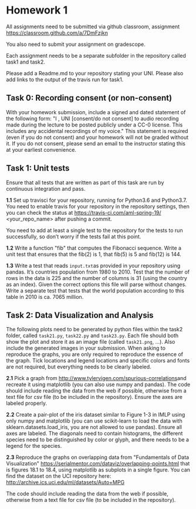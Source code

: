 # Homework 1

All assignments need to be submitted via github classroom, assignment https://classroom.github.com/a/7DmFzjkn

You also need to submit your assignment on gradescope.

Each assignment needs to be a separate subfolder in the repository called ​task1​ and  ​task2​.

Please add a Readme.md to your repository stating your UNI. Please also add links to the output of the travis run for task1.

## Task 0: Recording consent (or non-consent)

With your homework submission, include a signed and dated statement of the following form: "I <name>, UNI <uni> [consent/do not consent] to audio recording made during the lecture to be posted publicly under a CC-0 license. This includes any accidental recordings of my voice.<signature>" This statement is required (even if you do not consent) and your homework will not be graded without it. If you do not consent, please send an email to the instructor stating this at your earliest convenience.

## Task 1: Unit tests

Ensure that all tests that are written as part of this task are run by continuous integration and pass.

**1.1**​ Set up travisci for your repository, running for Python3.6 and Python3.7. You need to enable travis for your repository in the repository settings, then you can check the status at ​https://travis-ci.com/aml-spring-19/​<your_repo_name> after pushing a commit.

You need to add at least a single test to the repository for the tests to run successfully, so don’t worry if the tests fail at this point.

**1.2**​ Write a function "fib" that computes the Fibonacci sequence. Write a unit test that ensures that the fib(2) is 1, that fib(5) is 5 and fib(12) is 144.

**1.3**​ Write a test that reads `​input.txt​` as provided in your repository using pandas. It’s countries population from 1980 to 2010. Test that the number of rows in the data is 225 and the number of columns is 31 (using the country as an index). Given the correct options this file will parse without changes. Write a separate test that tests that the world population according to this table in 2010 is ca. ​7065 million.

## Task 2: Data Visualization and Analysis

The following plots need to be generated by python files within the task2 folder, called `task21.py`, `task22.py` and `task23.py`. Each file should both show the plot and store it as an image file (called `task21.png`, ...). Also include the generated images in your submission. When asking to reproduce the graphs, you are only required to reproduce the essence of the graph. Tick locations and legend locations and specific colors and fonts are not required, but everything needs to be clearly labeled.

**2.1** ​Pick a graph from ​http://www.tylervigen.com/spurious-correlations​ and recreate it using matplotlib (you can also use numpy and pandas). The code should include reading the data from the web if possible, otherwise from a text file for csv file (to be included in the repository). Ensure the axes are labeled properly.

**2.2**​ Create a pair-plot of the iris dataset similar to Figure 1-3 in IMLP using only numpy and matplotlib (you can use scikit-learn to load the data with sklearn.datasets.load_iris, you are not allowed to use pandas). Ensure all axes are labeled. The diagonals need to contain histograms, the different species need to be distinguished by color or glyph, and there needs to be a legend for the species.

**2.3**​ Reproduce the graphs on overlapping data from "Fundamentals of Data Visualization" https://serialmentor.com/dataviz/overlapping-points.html that is figures 18.1 to 18.4, using matplotlib as subplots in a single figure. You can find the dataset on the UCI repository here: http://archive.ics.uci.edu/ml/datasets/Auto+MPG

The code should include reading the data from the web if possible, otherwise from a text file for csv file (to be included in the repository).
